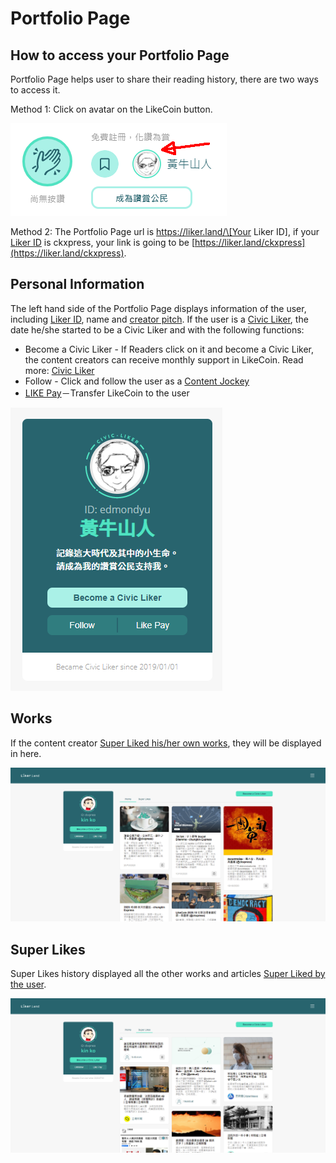 # Portfolio Page

## How to access your Portfolio Page

Portfolio Page helps user to share their reading history, there are two ways to access it.

Method 1: Click on avatar on the LikeCoin button.

![](../../.gitbook/assets/super-like-reader-4.png)

Method 2: The Portfolio Page url is https://liker.land/\[Your Liker ID\], if your [Liker ID](https://docs.like.co/user-guide/liker-id) is ckxpress, your link is going to be [https://liker.land/ckxpress](https://liker.land/ckxpress). 

## Personal Information

The left hand side of the Portfolio Page displays information of the user, including [Liker ID](https://docs.like.co/user-guide/liker-id), name and [creator pitch](https://docs.like.co/user-guide/creator/creators-pitch). If the user is a [Civic Liker](https://docs.like.co/user-guide/civic-liker), the date he/she started to be a Civic Liker and with the following functions:

* Become a Civic Liker - If Readers click on it and become a Civic Liker, the content creators can receive monthly support in LikeCoin. Read more: [Civic Liker](https://docs.like.co/user-guide/civic-liker) 
* Follow - Click and follow the user as a [Content Jockey](https://docs.like.co/user-guide/reader/superlike)
* [LIKE Pay](https://docs.like.co/user-guide/likecoin-token/like-pay)－Transfer LikeCoin to the user

![](../../.gitbook/assets/likerid-avatar-en.png)

## Works

If the content creator [Super Liked his/her own works](https://docs.like.co/user-guide/reader/superlike#zen-yang-can-yu), they will be displayed in here.

![](../../.gitbook/assets/portfolio-page-1-en.png)

## Super Likes

Super Likes history displayed all the other works and articles [Super Liked by the user](https://docs.like.co/user-guide/reader/superlike).

![](../../.gitbook/assets/portfolio-page-2-en%20%281%29.png)

